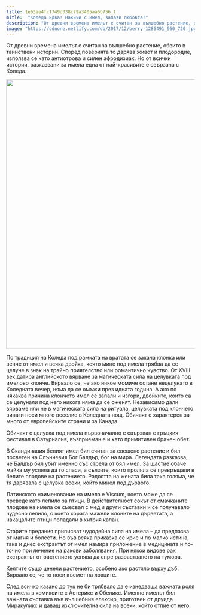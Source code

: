 ```yaml
---
title: 1e63ae4fc1749d338c79a3405aa6b756_t
mitle:  "Коледа идва! Накичи с имел, запази любовта!"
description: "От древни времена имелът е считан за вълшебно растение, обвито в тайнствени истории. Според поверията то дарява живот и плодородие, използва се като антиотрова и силен афродизиак. Но от всички истории, разказвани за имела една от най-красивите е свързана с Коледа. По традиция на Коледа под рамката на вратата се закача клонка или венче от …"
image: "https://cdnone.netlify.com/db/2017/12/berry-1286491_960_720.jpg"
---
```




<p>От древни времена имелът е считан за вълшебно растение, обвито в тайнствени истории. Според поверията то дарява живот и плодородие, използва се като антиотрова и силен афродизиак. Но от всички истории, разказвани за имела една от най-красивите е свързана с Коледа. </p>
<p><img src="https://cdnone.netlify.com/db/2017/12/berry-1286491_960_720.jpg" alt="" width="960" height="720" class="alignnone size-full wp-image-2653" srcset="https://cdnone.netlify.com/db/2017/12/berry-1286491_960_720.jpg 960w, https://cdnone.netlify.com/db/2017/12/berry-1286491_960_720-400x300.jpg 400w, https://cdnone.netlify.com/db/2017/12/berry-1286491_960_720-768x576.jpg 768w" sizes="(max-width: 960px) 100vw, 960px"/></p>
<p>По традиция на Коледа под рамката на вратата се закача клонка или венче от имел и всяка двойка, която мине под имела трябва да се целуне в знак на трайно приятелство или романтично чувство. От ХVІІІ век датира английското вярване за магическата сила на целувката под имелово клонче. Вярвало се, че ако някое момиче остане нецелунато в Коледната вечер, няма да се омъжи през идната година. А ако по някаква причина клончето имел се запали и изгори, двойките, които са се целунали под него никога няма да се оженят. Независимо дали вярваме или не в магическата сила на ритуала, целувката под клончето винаги носи много веселие в Коледната нощ. Обичаят е характерен за много от европейските страни и за Канада. </p>
<p>Обичаят с целувка под имела първоначално е свързван с гръцкия фестивал в Сатурналия, възприеман е и като примитивен брачен обет. </p>
<p>В Скандинавия белият имел бил считан за свещено растение и бил посветен на Слънчевия Бог Балдър, бог на мира. Легендата разказва, че Балдър бил убит именно със стрела от бял имел. За щастие обаче майка му успяла да го спаси, а сълзите, които проляла се превръщали в белите плодове на растението. Радостта на жената била така голяма, че тя дарявала с целувка всеки, който минел под дървото.</p>
<p>Латинското наименование на имела е Viscum, което може да се преведе като лепило за птици. В действителност сокът от смачканите плодове на имела се смесвал с мед и други съставки и се получавало чудесно лепило, с което хората мажели клоните на дърветата, а накацалите птици попадали в хитрия капан. </p>
<p>Старите предания приписват чудодейна сила на имела – да предпазва от магия и болести. Но във всяка приказка се крие и по малко истина, така и днес екстрактът от имел намира приложение в медицината и по-точно при лечение на ракови заболявания. При някои видове рак екстрактът от растението успява да спре разрастването на тумора.</p>
<p>Келтите също ценели растението, особено ако растяло върху дъб. Вярвало се, че то носи късмет на ловците. </p>
<p>След всичко казано до тук не би трябвало да е изнедваща важната роля на имела в комиксите с Астерикс и Обеликс. Именно имелът бил важната съставка във вълшебния елексир, приготвен от друида Миракуликс и даващ изключителна сила на всеки, който отпие от него.</p>



